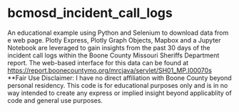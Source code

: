 # bcmosd_incident_call_logs
An educational example using Python and Selenium to download data from e web page. Plotly Express, Plotly Graph Objects, Mapbox and a Jupyter Notebook are leveraged to gain insights from the past 30 days of the incident call logs within the Boone County Missouri Sheriffs Department report. The web-based interface for this data can be found at https://report.boonecountymo.org/mrcjava/servlet/SH01_MP.I00070s **Fair Use Disclaimer: I have no direct affiliation with Boone County beyond personal residency. This code is for educational purposes only and is in no way intended to create any express or implied insight beyond applicablity of code and general use purposes.
